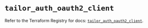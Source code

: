 # `tailor_auth_oauth2_client`

Refer to the Terraform Registry for docs: [`tailor_auth_oauth2_client`](https://registry.terraform.io/providers/tailor-platform/tailor/0.0.25/docs/resources/auth_oauth2_client).
